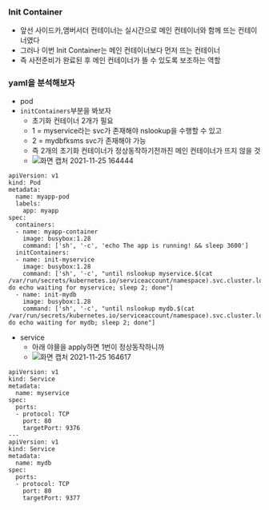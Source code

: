 ### Init Container
- 앞선 사이드카,앰버서더 컨테이너는 실시간으로 메인 컨테이너와 함께 뜨는 컨테이너였다
- 그러나 이번 Init Container는 메인 컨테이너보다 먼저 뜨는 컨테이너
- 즉 사전준비가 완료된 후 메인 컨테이너가 뜰 수 있도록 보조하는 역할

### yaml을 분석해보자
- pod
- `initContainers`부분을 봐보자
   - 초기화 컨테이너 2개가 필요
   - 1 = myservice라는 svc가 존재해야 nslookup을 수행할 수 있고
   - 2 = mydbfksms svc가 존재해야 가능
   - 즉 2개의 초기화 컨테이너가 정상동작하기전까진 메인 컨테이너가 뜨지 않을 것
   - ![화면 캡처 2021-11-25 164444](https://user-images.githubusercontent.com/62214428/143400228-6732ba1d-8a51-4c29-8db6-957abd92fdd8.png)
```
apiVersion: v1
kind: Pod
metadata:
  name: myapp-pod
  labels:
    app: myapp
spec:
  containers:
  - name: myapp-container
    image: busybox:1.28
    command: ['sh', '-c', 'echo The app is running! && sleep 3600']
  initContainers:
  - name: init-myservice
    image: busybox:1.28
    command: ['sh', '-c', "until nslookup myservice.$(cat /var/run/secrets/kubernetes.io/serviceaccount/namespace).svc.cluster.local; do echo waiting for myservice; sleep 2; done"]
  - name: init-mydb
    image: busybox:1.28
    command: ['sh', '-c', "until nslookup mydb.$(cat /var/run/secrets/kubernetes.io/serviceaccount/namespace).svc.cluster.local; do echo waiting for mydb; sleep 2; done"]
```

- service
  - 아래 야믈을 apply하면 1번이 정상동작하니까
  - ![화면 캡처 2021-11-25 164617](https://user-images.githubusercontent.com/62214428/143400583-6f532d06-1761-4a50-a5f2-6911238ca994.png)
```
apiVersion: v1
kind: Service
metadata:
  name: myservice
spec:
  ports:
  - protocol: TCP
    port: 80
    targetPort: 9376
---
apiVersion: v1
kind: Service
metadata:
  name: mydb
spec:
  ports:
  - protocol: TCP
    port: 80
    targetPort: 9377
```













